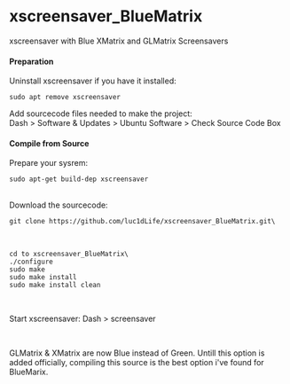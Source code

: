 # xscreensaver_BlueMatrix
xscreensaver with Blue XMatrix and GLMatrix Screensavers

#### Preparation
Uninstall xscreensaver if you have it installed:

    sudo apt remove xscreensaver

Add sourcecode files needed to make the project:
<br />
Dash > Software & Updates > Ubuntu Software > Check Source Code Box

#### Compile from Source
Prepare your sysrem:

    sudo apt-get build-dep xscreensaver

<br />
Download the sourcecode:

    git clone https://github.com/luc1dLife/xscreensaver_BlueMatrix.git\

<br />

    cd to xscreensaver_BlueMatrix\
    ./configure
    sudo make
    sudo make install
    sudo make install clean

<br />

Start xscreensaver:
    Dash > screensaver

<br />

GLMatrix & XMatrix are now Blue instead of Green. Untill this option is added officially, compiling this source is the best option i've found for BlueMarix. 

